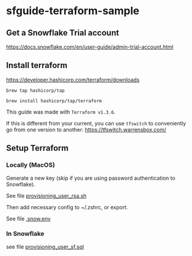 # sfguide-terraform-sample

## Get a Snowflake Trial account

https://docs.snowflake.com/en/user-guide/admin-trial-account.html

## Install terraform

https://developer.hashicorp.com/terraform/downloads

```shell
brew tap hashicorp/tap
```
```shell
brew install hashicorp/tap/terraform
```

This guide was made with `Terraform v1.3.6`.

If this is different from your current, you can use `tfswitch` to conveniently go from one version to another: https://tfswitch.warrensbox.com/

## Setup Terraform

### Locally (MacOS)

Generate a new key (skip if you are using password authentication to Snowflake).

See file [provisioning_user_rsa.sh](provisioning/provisioning_user_rsa.sh)

Then add necessary config to ~/.zshrc, or export.

See file [.snow.env](provisioning/.snow.env)

### In Snowflake 

see file [provisioning_user_sf.sql](provisioning/provisioning_user_sf.sql)
